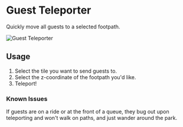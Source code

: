 # Guest Teleporter

Quickly move all guests to a selected footpath.

![Guest Teleporter](/images/guest-teleporter.gif)

## Usage

1. Select the tile you want to send guests to.
2. Select the z-coordinate of the footpath you'd like.
3. Teleport!

### Known Issues

If guests are on a ride or at the front of a queue, they bug out upon teleporting and won't walk on paths, and just wander around the park.
